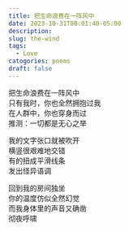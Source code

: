 ```yaml
---
title: 把生命浪费在一阵风中
date: 2023-10-31T00:01:40-05:00
description: 
slug: the-wind
tags:
  - Love
catogories: poems
draft: false
---
```

把生命浪费在一阵风中\
只有我时，你也全然拥抱过我\
在人群中，你也穿身而过\
推测：一切都是无心之举

我的文字张口就被吹开\
横竖很艰难地交错\
有的扭成平滑线条\
发出怪异语调

回到我的房间独坐\
你的温度仿似全然幻觉\
而我身体里的声音又确凿\
彻夜呼啸


